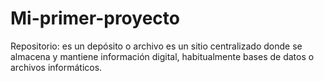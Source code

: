 # Mi-primer-proyecto
Repositorio: es un depósito o archivo es un sitio centralizado donde se almacena y mantiene información digital, habitualmente bases de datos o archivos informáticos.
